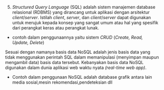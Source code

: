 5. _Structured Query Language_ (SQL) adalah sistem manajemen database relasional (RDBMS) yang dirancang untuk aplikasi dengan arsitektur _client_/_server_. Istilah _client_, _server_, dan _client_/_server_ dapat digunakan untuk merujuk kepada konsep yang sangat umum atau hal yang spesifik dari perangkat keras atau perangkat lunak.

- contoh dalam penggunaannya yaitu sistem _CRUD_ (_Create, Read, Update, Delete_)

Sesuai dengan namanya basis data NoSQL adalah jenis basis data yang tidak menggunakan perintah SQL dalam memanipulasi (menyimpan maupun mengambil data) basis data tersebut. Kebanyakan basis data NoSQL digunakan dalam dunia aplikasi web waktu nyata _(real-time web app)_.

- Contoh dalam penggunaan NoSQL adalah database grafik antara lain media sosial,mesin rekomendasi,pendeteksian dll